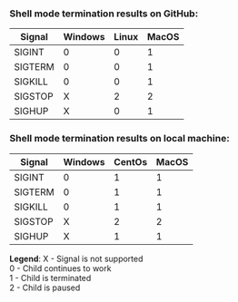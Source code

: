 ### Shell mode termination results on GitHub:

| Signal  | Windows | Linux | MacOS |
| ------- | ------- | ----- | ----- |
| SIGINT  | 0       | 0     | 1     |
| SIGTERM | 0       | 0     | 1     |
| SIGKILL | 0       | 0     | 1     |
| SIGSTOP | X       | 2     | 2     |
| SIGHUP  | X       | 0     | 1     |

### Shell mode termination results on local machine:

| Signal  | Windows | CentOs | MacOS |
| ------- | ------- | ------ | ----- |
| SIGINT  | 0       | 1      | 1     |
| SIGTERM | 0       | 1      | 1     |
| SIGKILL | 0       | 1      | 1     |
| SIGSTOP | X       | 2      | 2     |
| SIGHUP  | X       | 1      | 1     |

**Legend**:
X - Signal is not supported<br>
0 - Child continues to work<br>
1 - Child is terminated<br>
2 - Child is paused<br>